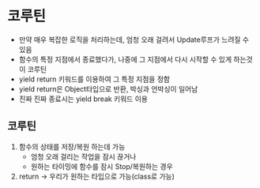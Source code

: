 # 코루틴

- 만약 매우 복잡한 로직을 처리하는데, 엄청 오래 걸려서 Update루프가 느려질 수 있음
- 함수의 특정 지점에서 종료했다가, 나중에 그 지점에서 다시 시작할 수 있게 하는것이 코루틴
- yield return 키워드를 이용하여 그 특정 지점을 정함
- yield return은 Object타입으로 반환, 박싱과 언박싱이 일어남
- 진짜 진짜 종료시는 yield break 키워드 이용

## 코루틴

1. 함수의 상태를 저장/복원 하는데 가능
    - 엄청 오래 걸리는 작업을 잠시 끊거나
    - 원하는 타이밍에 함수를 잠시 Stop/복원하는 경우
1. return -> 우리가 원하는 타입으로 가능(class로 가능)